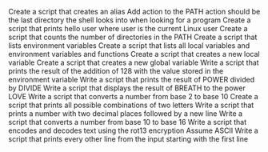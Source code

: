 Create a script that creates an alias
Add action to the PATH action should be the last directory the shell looks into when looking for a program
Create a script that prints hello user where user is the current Linux user
Create a script that counts the number of directories in the PATH
Create a script that lists environment variables
Create a script that lists all local variables and environment variables and functions
Create a script that creates a new local variable
Create a script that creates a new global variable
Write a script that prints the result of the addition of 128 with the value stored in the environment variable
Write a script that prints the result of POWER divided by DIVIDE
Write a script that displays the result of BREATH to the power LOVE
Write a script that converts a number from base 2 to base 10
Create a script that prints all possible combinations of two letters
Write a script that prints a number with two decimal places followed by a new line
Write a script that converts a number from base 10 to base 16
Write a script that encodes and decodes text using the rot13 encryption Assume ASCII
Write a script that prints every other line from the input starting with the first line
